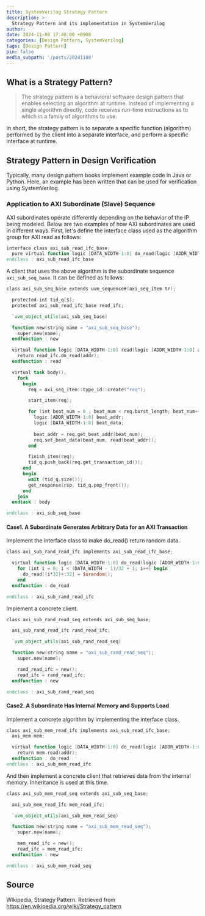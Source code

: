```yaml
---
title: SystemVerilog Strategy Pattern
description: >-
  Strategy Pattern and its implementation in SystemVerilog
author:
date: 2024-11-08 17:48:00 +0900
categories: [Design Pattern, SystemVerilog]
tags: [Design Pattern]
pin: false
media_subpath: '/posts/20241108'
---
```


## What is a Strategy Pattern?
> The strategy pattern is a behavioral software design pattern that enables selecting an algorithm at runtime. Instead of implementing a single algorithm directly, code receives run-time instructions as to which in a family of algorithms to use.


In short, the strategy pattern is to separate a specific function (algorithm) performed by the client into a separate interface, and perform a specific interface at runtime.

## Strategy Pattern in Design Verification
Typically, many design pattern books implement example code in Java or Python. Here, an example has been written that can be used for verification using SystemVerilog.

### Application to AXI Subordinate (Slave) Sequence
AXI subordinates operate differently depending on the behavior of the IP being modeled. Below are two examples of how AXI subordinates are used in different ways. First, let's define the interface class used as the algorithm group for AXI read as follows:

```verilog
interface class axi_sub_read_ifc_base;
  pure virtual function logic [DATA_WIDTH-1:0] do_read(logic [ADDR_WIDTH-1:0] addr);
endclass : axi_sub_read_ifc_base
```

A client that uses the above algorithm is the subordinate sequence `axi_sub_seq_base`. It can be defined as follows:

```verilog
class axi_sub_seq_base extends uvm_sequence#(axi_seq_item tr);

  protected int tid_q[$];
  protected axi_sub_read_ifc_base read_ifc;

  `uvm_object_utils(axi_sub_seq_base)

  function new(string name = "axi_sub_seq_base");
    super.new(name);
  endfunction : new

  virtual function logic [DATA_WIDTH-1:0] read(logic [ADDR_WIDTH-1:0] addr);
    return read_ifc.do_read(addr);
  endfunction : read

  virtual task body();
    fork
      begin
        req = axi_seq_item::type_id::create("req");

        start_item(req);

        for (int beat_num = 0 ; beat_num < req.burst_length; beat_num++) begin
          logic [ADDR_WIDTH-1:0] beat_addr;
          logic [DATA_WIDTH-1:0] beat_data;
      
          beat_addr = req.get_beat_addr(beat_num);
          req.set_beat_data(beat_num, read(beat_addr));
        end

        finish_item(req);
        tid_q.push_back(req.get_transaction_id());
      end
      begin
        wait (tid_q.size());
        get_response(rsp, tid_q.pop_front());
      end
    join
  endtask : body

endclass : axi_sub_seq_base
```

#### Case1. A Subordinate Generates Arbitrary Data for an AXI Transaction
Implement the interface class to make do_read() return random data.

```verilog
class axi_sub_rand_read_ifc implements axi_sub_read_ifc_base;

  virtual function logic [DATA_WIDTH-1:0] do_read(logic [ADDR_WIDTH-1:0] addr);
    for (int i = 0; i < (DATA_WIDTH - 1)/32 + 1; i++) begin
      do_read[(i*32)+:32] = $urandom();
    end
  endfunction : do_read

endclass : axi_sub_rand_read_ifc
```

Implement a concrete client.

```verilog
class axi_sub_rand_read_seq extends axi_sub_seq_base;

  axi_sub_rand_read_ifc rand_read_ifc;

  `uvm_object_utils(axi_sub_rand_read_seq)

  function new(string name = "axi_sub_rand_read_seq");
    super.new(name);

    rand_read_ifc = new();
    read_ifc = rand_read_ifc;
  endfunction : new

endclass : axi_sub_rand_read_seq
```

#### Case2. A Subordinate Has Internal Memory and Supports Load
Implement a concrete algorithm by implementing the interface class.

```verilog
class axi_sub_mem_read_ifc implements axi_sub_read_ifc_base;
  axi_mem mem;

  virtual function logic [DATA_WIDTH-1:0] do_read(logic [ADDR_WIDTH-1:0] addr);
    return mem.read(addr);
  endfunction : do_read
endclass : axi_sub_mem_read_ifc
```

And then implement a concrete client that retrieves data from the internal memory. Inheritance is used at this time.

```verilog
class axi_sub_mem_read_seq extends axi_sub_seq_base;

  axi_sub_mem_read_ifc mem_read_ifc;

  `uvm_object_utils(axi_sub_mem_read_seq)

  function new(string name = "axi_sub_mem_read_seq");
    super.new(name);

    mem_read_ifc = new();
    read_ifc = mem_read_ifc;
  endfunction : new

endclass : axi_sub_mem_read_seq
```

## Source
Wikipedia, Strategy Pattern. Retrieved from https://en.wikipedia.org/wiki/Strategy_pattern
